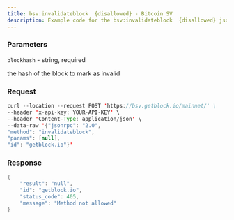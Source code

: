 ```yaml
---
title: bsv:invalidateblock  {disallowed} - Bitcoin SV
description: Example code for the bsv:invalidateblock  {disallowed} json-rpc method. Сomplete guide on how to use bsv:invalidateblock  {disallowed} json-rpc in GetBlock.io Web3 documentation.
---
```


### Parameters


`blockhash` - string, required

the hash of the block to mark as invalid

### Request

``` java
curl --location --request POST 'https://bsv.getblock.io/mainnet/' \ 
--header 'x-api-key: YOUR-API-KEY' \ 
--header 'Content-Type: application/json' \ 
--data-raw '{"jsonrpc": "2.0",
"method": "invalidateblock",
"params": [null],
"id": "getblock.io"}'
```

###  Response

``` java
{
    "result": "null",
    "id": "getblock.io",
    "status_code": 405,
    "message": "Method not allowed"
}
```


